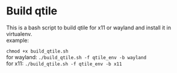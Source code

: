 # Build qtile
This is a bash script to build qtile for x11 or wayland and install it in virtualenv.  
example:

`chmod +x build_qtile.sh`  
for wayland: `./build_qtile.sh -f qtile_env -b wayland`  
for x11: `./build_qtile.sh -f qtile_env -b x11`
